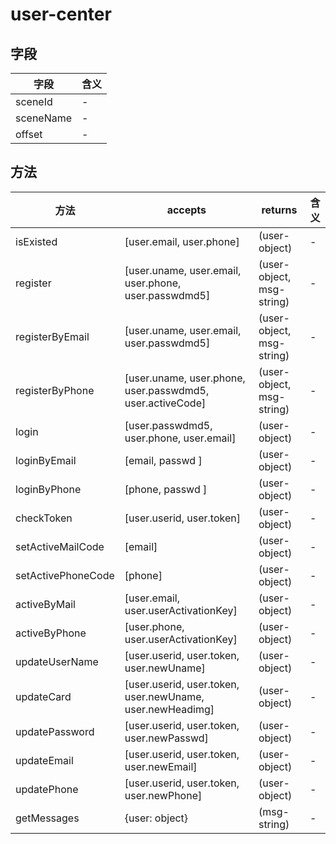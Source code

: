 # user-center

## 字段

字段        | 含义
--------- | --
sceneId   | -
sceneName | -
offset    | -

## 方法

方法                 | accepts                                                   | returns                   | 含义
------------------ | --------------------------------------------------------- | ------------------------- | --
isExisted          | [user.email, user.phone]                                  | (user-object)             | -
register           | [user.uname, user.email, user.phone, user.passwdmd5]      | (user-object, msg-string) | -
registerByEmail    | [user.uname, user.email, user.passwdmd5]                  | (user-object, msg-string) | -
registerByPhone    | [user.uname, user.phone, user.passwdmd5, user.activeCode] | (user-object, msg-string) | -
login              | [user.passwdmd5, user.phone, user.email]                  | (user-object)             | -
loginByEmail       | [email, passwd ]                                          | (user-object)             | -
loginByPhone       | [phone, passwd ]                                          | (user-object)             | -
checkToken         | [user.userid, user.token]                                 | (user-object)             | -
setActiveMailCode  | [email]                                                   | (user-object)             | -
setActivePhoneCode | [phone]                                                   | (user-object)             | -
activeByMail       | [user.email, user.userActivationKey]                      | (user-object)             | -
activeByPhone      | [user.phone, user.userActivationKey]                      | (user-object)             | -
updateUserName     | [user.userid, user.token, user.newUname]                  | (user-object)             | -
updateCard         | [user.userid, user.token, user.newUname, user.newHeadimg] | (user-object)             | -
updatePassword     | [user.userid, user.token, user.newPasswd]                 | (user-object)             | -
updateEmail        | [user.userid, user.token, user.newEmail]                  | (user-object)             | -
updatePhone        | [user.userid, user.token, user.newPhone]                  | (user-object)             | -
getMessages        | {user: object}                                            | (msg-string)              | -
